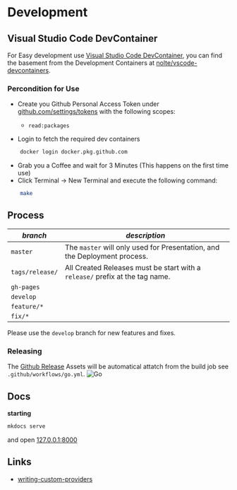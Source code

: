 # Development

## Visual Studio Code DevContainer

For Easy development use [Visual Studio Code DevContainer](https://code.visualstudio.com/docs/remote/containers), you can find the basement from the Development Containers at [nolte/vscode-devcontainers](https://github.com/nolte/vscode-devcontainers).

### Percondition for Use

* Create you Github Personal Access Token under [github.com/settings/tokens](https://github.com/settings/tokens) with the following scopes:
    * `read:packages`

* Login to fetch the required dev containers

```sh
    docker login docker.pkg.github.com
```

* Grab you a Coffee and wait for 3 Minutes (This happens on the first time use)
* Click Terminal -> New Terminal and execute the following command:

```sh
    make
```

## Process

| *branch*                 | *description*                                                                    |
|--------------------------|----------------------------------------------------------------------------------|
| ```master```  | The ```master``` will only used for Presentation, and the Deployment process.    |
| ```tags/release/``` | All Created Releases must be start with a ```release/``` prefix at the tag name. |
| ```gh-pages``` |  |
| ```develop``` |  |
| ```feature/*``` |  |
| ```fix/*``` |  |


Please use the ```develop``` branch for new features and fixes.


### Releasing

The [Github Release](https://github.com/nolte/terraform-provider-harbor/releases) Assets will be automatical attatch from the build job see ```.github/workflows/go.yml```.
![Go](https://github.com/nolte/terraform-provider-harbor/workflows/Go/badge.svg?branch=master)


## Docs

**starting**
```bash
mkdocs serve
```
and open [127.0.0.1:8000](http://127.0.0.1:8000/)


## Links

* [writing-custom-providers](https://www.terraform.io/docs/extend/writing-custom-providers.html)
